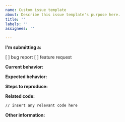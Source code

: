 ```yaml
---
name: Custom issue template
about: Describe this issue template's purpose here.
title: ''
labels: ''
assignees: ''

---
```


**I'm submitting a:**
<!-- (check one with "x") -->
[ ] bug report
[ ] feature request

**Current behavior:**
<!-- Describe how the bug manifests. -->

**Expected behavior:**
<!-- Describe what the behavior would be without the bug. -->

**Steps to reproduce:**
<!-- If you are able to illustrate the bug or feature request with an example, please provide steps to reproduce and if possible a demo
-->

**Related code:**

```html
// insert any relevant code here
```

**Other information:**
<!-- List any other information that is relevant to your issue. Stack traces, related issues, suggestions on how to fix, Stack Overflow links, forum links, etc. -->
